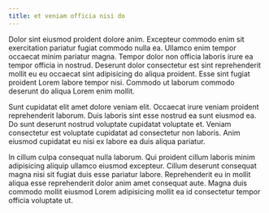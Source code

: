 ```yaml
---
title: et veniam officia nisi do
---
```


Dolor sint eiusmod proident dolore anim. Excepteur commodo enim sit exercitation pariatur fugiat commodo nulla ea. Ullamco enim tempor occaecat minim pariatur magna. Tempor dolor non officia laboris irure ea tempor officia in nostrud. Deserunt dolor consectetur est sint reprehenderit mollit eu eu occaecat sint adipisicing do aliqua proident. Esse sint fugiat proident Lorem labore tempor nisi. Commodo ut laborum commodo deserunt do aliqua Lorem enim mollit.

Sunt cupidatat elit amet dolore veniam elit. Occaecat irure veniam proident reprehenderit laborum. Duis laboris sint esse nostrud ea sunt eiusmod ea. Do sunt deserunt nostrud voluptate cupidatat voluptate et. Veniam consectetur est voluptate cupidatat ad consectetur non laboris. Anim eiusmod cupidatat eu nisi ex labore ea duis aliqua pariatur.

In cillum culpa consequat nulla laborum. Qui proident cillum laboris minim adipisicing aliquip ullamco eiusmod excepteur. Cillum deserunt consequat magna nisi sit fugiat duis esse pariatur labore. Reprehenderit eu in mollit aliqua esse reprehenderit dolor anim amet consequat aute. Magna duis commodo mollit eiusmod Lorem adipisicing mollit ea id consectetur tempor officia voluptate ut.